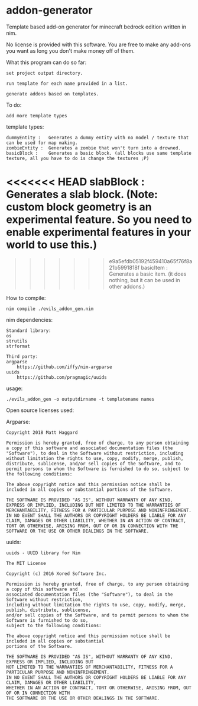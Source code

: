 # addon-generator
Template based add-on generator for minecraft bedrock edition written in nim.

No license is provided with this software. You are free to make any add-ons you want as long you don't make money off of them.

What this program can do so far:
	
	set project output directory.

	run template for each name provided in a list.

	generate addons based on templates.
	
To do:
	
	add more template types
	
template types:

	dummyEntity :	Generates a dummy entity with no model / texture that can be used for map making.
	zombieEntity :	Generates a zombie that won't turn into a drowned.
	basicBlock :	Generates a basic block. (all blocks use same template texture, all you have to do is change the textures ;P)
<<<<<<< HEAD
	slabBlock :	Generates a slab block. (Note: custom block geometry is an experimental feature. So you need to enable experimental features in your world to use this.)
=======
>>>>>>> e9a5efdb05192f459410a65f76f8a21b5991818f
	basicItem :	Generates a basic item. (it does nothing, but it can be used in other addons.)
	
How to compile:
	
	nim compile ./evils_addon_gen.nim

nim dependencies:
	
	Standard library:
	os
	strutils
	strformat
	
	Third party:
	argparse
		https://github.com/iffy/nim-argparse
	uuids
		https://github.com/pragmagic/uuids
	
usage:
	
	./evils_addon_gen -o outputdirname -t templatename names
	
	
Open source licenses used:

Argparse:

	Copyright 2018 Matt Haggard

	Permission is hereby granted, free of charge, to any person obtaining a copy of this software and associated documentation files (the "Software"), to deal in the Software without restriction, including without limitation the rights to use, copy, modify, merge, publish, distribute, sublicense, and/or sell copies of the Software, and to permit persons to whom the Software is furnished to do so, subject to the following conditions:

	The above copyright notice and this permission notice shall be included in all copies or substantial portions of the Software.

	THE SOFTWARE IS PROVIDED "AS IS", WITHOUT WARRANTY OF ANY KIND, EXPRESS OR IMPLIED, INCLUDING BUT NOT LIMITED TO THE WARRANTIES OF MERCHANTABILITY, FITNESS FOR A PARTICULAR PURPOSE AND NONINFRINGEMENT. IN NO EVENT SHALL THE AUTHORS OR COPYRIGHT HOLDERS BE LIABLE FOR ANY CLAIM, DAMAGES OR OTHER LIABILITY, WHETHER IN AN ACTION OF CONTRACT, TORT OR OTHERWISE, ARISING FROM, OUT OF OR IN CONNECTION WITH THE SOFTWARE OR THE USE OR OTHER DEALINGS IN THE SOFTWARE.

uuids:

	uuids - UUID library for Nim

	The MIT License

	Copyright (c) 2016 Xored Software Inc.

	Permission is hereby granted, free of charge, to any person obtaining a copy of this software and
	associated documentation files (the "Software"), to deal in the Software without restriction,
	including without limitation the rights to use, copy, modify, merge, publish, distribute, sublicense,
	and/or sell copies of the Software, and to permit persons to whom the Software is furnished to do so,
	subject to the following conditions:

	The above copyright notice and this permission notice shall be included in all copies or substantial
	portions of the Software.

	THE SOFTWARE IS PROVIDED "AS IS", WITHOUT WARRANTY OF ANY KIND, EXPRESS OR IMPLIED, INCLUDING BUT
	NOT LIMITED TO THE WARRANTIES OF MERCHANTABILITY, FITNESS FOR A PARTICULAR PURPOSE AND NONINFRINGEMENT.
	IN NO EVENT SHALL THE AUTHORS OR COPYRIGHT HOLDERS BE LIABLE FOR ANY CLAIM, DAMAGES OR OTHER LIABILITY,
	WHETHER IN AN ACTION OF CONTRACT, TORT OR OTHERWISE, ARISING FROM, OUT OF OR IN CONNECTION WITH
	THE SOFTWARE OR THE USE OR OTHER DEALINGS IN THE SOFTWARE.